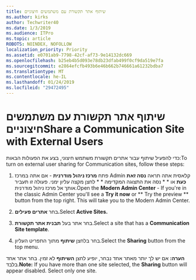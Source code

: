 ```yaml
---
title: שיתוף אתר תקשורת עם משתמשים חיצוניים
ms.author: kirks
author: Techwriter40
ms.date: 1/3/2019
ms.audience: ITPro
ms.topic: article
ROBOTS: NOINDEX, NOFOLLOW
localization_priority: Priority
ms.assetid: e0701ab9-7798-42cf-af73-9e14132dc669
ms.openlocfilehash: b25eb4b5d093e78db23dfab499f0cf9da519e7fa
ms.sourcegitcommit: e2864efcfb493b6e46b662b746661a61232bdba7
ms.translationtype: MT
ms.contentlocale: he-IL
ms.lasthandoff: 01/24/2019
ms.locfileid: "29472495"
---
```

# <a name="share-a-communication-site-with-external-users"></a><span data-ttu-id="1ac56-102">שיתוף אתר תקשורת עם משתמשים חיצוניים</span><span class="sxs-lookup"><span data-stu-id="1ac56-102">Share a Communication Site with External Users</span></span>

<span data-ttu-id="1ac56-103">כדי להפעיל שיתוף עבור אתרים תקשורת משתמש חיצוני, בצע את הפעולות הבאות:</span><span class="sxs-lookup"><span data-stu-id="1ac56-103">To turn on external user sharing for Communication sites, follow these steps:</span></span> 
  
1. <span data-ttu-id="1ac56-p101">פתח **מרכז ניהול מודרנית** - אם אתה במרכז Admin קלאסית אתה תראה **נסה זאת כעת** או \* \* נסה את התצוגה המקדימה \* \* לחצן מקצה עליון ימני. פעולה זו תעביר אותך אל מרכז ניהול מודרנית.</span><span class="sxs-lookup"><span data-stu-id="1ac56-p101">Open the **Modern Admin Center** - If you're in the classic Admin Center you'll see a **Try it now** or \*\* Try the preview \*\* button from the top right. This will take you to the Modern Admin Center.</span></span> 
  
2. <span data-ttu-id="1ac56-106">בחר **אתרים פעילים.**</span><span class="sxs-lookup"><span data-stu-id="1ac56-106">Select **Active Sites.**</span></span>
  
3. <span data-ttu-id="1ac56-107">בחר אתר בעל **תבנית אתר תקשורת**.</span><span class="sxs-lookup"><span data-stu-id="1ac56-107">Select a site that has a **Communication Site template**.</span></span> 
  
4. <span data-ttu-id="1ac56-108">בחר בלחצן **שיתוף** מתוך התפריט העליון.</span><span class="sxs-lookup"><span data-stu-id="1ac56-108">Select the **Sharing** button from the top menu.</span></span> 
  
 <span data-ttu-id="1ac56-p102">**הערה:** אם יש לך יותר מאתר אחד נבחר, יופיע לחצן **השיתוף** לא זמין. בחר אתר אחד בלבד.</span><span class="sxs-lookup"><span data-stu-id="1ac56-p102">**Note:** If you have more than one site selected, the **Sharing** button will appear disabled. Select only one site.</span></span> 
  

